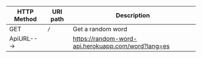 | HTTP Method | URI path | Description                                        |
|-------------|----------|----------------------------------------------------|
| GET         | `/`      | Get a random word                                  |
| ApiURL--->  |          | https://random-word-api.herokuapp.com/word?lang=es |